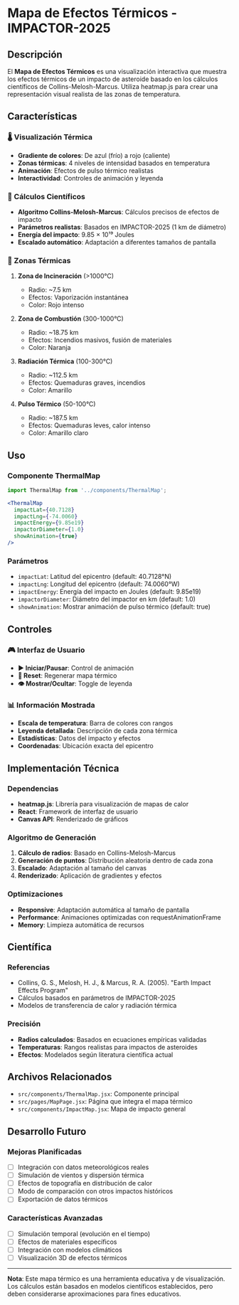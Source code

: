 # Mapa de Efectos Térmicos - IMPACTOR-2025

## Descripción

El **Mapa de Efectos Térmicos** es una visualización interactiva que muestra los efectos térmicos de un impacto de asteroide basado en los cálculos científicos de Collins-Melosh-Marcus. Utiliza heatmap.js para crear una representación visual realista de las zonas de temperatura.

## Características

### 🌡️ Visualización Térmica
- **Gradiente de colores**: De azul (frío) a rojo (caliente)
- **Zonas térmicas**: 4 niveles de intensidad basados en temperatura
- **Animación**: Efectos de pulso térmico realistas
- **Interactividad**: Controles de animación y leyenda

### 🔬 Cálculos Científicos
- **Algoritmo Collins-Melosh-Marcus**: Cálculos precisos de efectos de impacto
- **Parámetros realistas**: Basados en IMPACTOR-2025 (1 km de diámetro)
- **Energía del impacto**: 9.85 × 10¹⁹ Joules
- **Escalado automático**: Adaptación a diferentes tamaños de pantalla

### 🎯 Zonas Térmicas

1. **Zona de Incineración** (>1000°C)
   - Radio: ~7.5 km
   - Efectos: Vaporización instantánea
   - Color: Rojo intenso

2. **Zona de Combustión** (300-1000°C)
   - Radio: ~18.75 km
   - Efectos: Incendios masivos, fusión de materiales
   - Color: Naranja

3. **Radiación Térmica** (100-300°C)
   - Radio: ~112.5 km
   - Efectos: Quemaduras graves, incendios
   - Color: Amarillo

4. **Pulso Térmico** (50-100°C)
   - Radio: ~187.5 km
   - Efectos: Quemaduras leves, calor intenso
   - Color: Amarillo claro

## Uso

### Componente ThermalMap

```jsx
import ThermalMap from '../components/ThermalMap';

<ThermalMap 
  impactLat={40.7128}
  impactLng={-74.0060}
  impactEnergy={9.85e19}
  impactorDiameter={1.0}
  showAnimation={true}
/>
```

### Parámetros

- `impactLat`: Latitud del epicentro (default: 40.7128°N)
- `impactLng`: Longitud del epicentro (default: 74.0060°W)
- `impactEnergy`: Energía del impacto en Joules (default: 9.85e19)
- `impactorDiameter`: Diámetro del impactor en km (default: 1.0)
- `showAnimation`: Mostrar animación de pulso térmico (default: true)

## Controles

### 🎮 Interfaz de Usuario
- **▶️ Iniciar/Pausar**: Control de animación
- **🔄 Reset**: Regenerar mapa térmico
- **👁️ Mostrar/Ocultar**: Toggle de leyenda

### 📊 Información Mostrada
- **Escala de temperatura**: Barra de colores con rangos
- **Leyenda detallada**: Descripción de cada zona térmica
- **Estadísticas**: Datos del impacto y efectos
- **Coordenadas**: Ubicación exacta del epicentro

## Implementación Técnica

### Dependencias
- **heatmap.js**: Librería para visualización de mapas de calor
- **React**: Framework de interfaz de usuario
- **Canvas API**: Renderizado de gráficos

### Algoritmo de Generación
1. **Cálculo de radios**: Basado en Collins-Melosh-Marcus
2. **Generación de puntos**: Distribución aleatoria dentro de cada zona
3. **Escalado**: Adaptación al tamaño del canvas
4. **Renderizado**: Aplicación de gradientes y efectos

### Optimizaciones
- **Responsive**: Adaptación automática al tamaño de pantalla
- **Performance**: Animaciones optimizadas con requestAnimationFrame
- **Memory**: Limpieza automática de recursos

## Científica

### Referencias
- Collins, G. S., Melosh, H. J., & Marcus, R. A. (2005). "Earth Impact Effects Program"
- Cálculos basados en parámetros de IMPACTOR-2025
- Modelos de transferencia de calor y radiación térmica

### Precisión
- **Radios calculados**: Basados en ecuaciones empíricas validadas
- **Temperaturas**: Rangos realistas para impactos de asteroides
- **Efectos**: Modelados según literatura científica actual

## Archivos Relacionados

- `src/components/ThermalMap.jsx`: Componente principal
- `src/pages/MapPage.jsx`: Página que integra el mapa térmico
- `src/components/ImpactMap.jsx`: Mapa de impacto general

## Desarrollo Futuro

### Mejoras Planificadas
- [ ] Integración con datos meteorológicos reales
- [ ] Simulación de vientos y dispersión térmica
- [ ] Efectos de topografía en distribución de calor
- [ ] Modo de comparación con otros impactos históricos
- [ ] Exportación de datos térmicos

### Características Avanzadas
- [ ] Simulación temporal (evolución en el tiempo)
- [ ] Efectos de materiales específicos
- [ ] Integración con modelos climáticos
- [ ] Visualización 3D de efectos térmicos

---

**Nota**: Este mapa térmico es una herramienta educativa y de visualización. Los cálculos están basados en modelos científicos establecidos, pero deben considerarse aproximaciones para fines educativos.